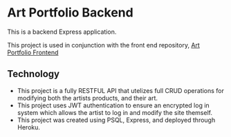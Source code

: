 # Art Portfolio Backend

This is a backend Express application.

This project is used in conjunction with the front end repository, [Art Portfolio Frontend](https://github.com/king-sawyer/Art-Portfolio-Frontend)

## Technology
- This project is a fully RESTFUL API that utelizes full CRUD operations for modifying both the artists products, and their art.
- This project uses JWT authentication to ensure an encrypted log in system which allows the artist to log in and modify the site themself.
- This project was created using PSQL, Express, and deployed through Heroku.



